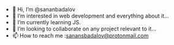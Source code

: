 - 👋 Hi, I’m @sananbadalov
- 👀 I’m interested in web development and everything about it...
- 🌱 I’m currently learning JS.
- 💞️ I’m looking to collaborate on any project relevant to it...
- 📫 How to reach me :sanansbadalov@protonmail.com

<!---
sananbadalov/sananbadalov is a ✨ special ✨ repository because its `README.md` (this file) appears on your GitHub profile.
You can click the Preview link to take a look at your changes.
--->
